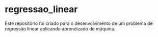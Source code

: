# regressao_linear
Este repositório foi criado para o desenvolvimento de um problema de regressão linear aplicando aprendizado de máquina.
